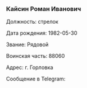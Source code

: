 ### Кайсин Роман Иванович

Должность: стрелок

Дата рождения: 1982-05-30

Звание: Рядовой

Воинская часть: 88060

Адрес: г. Горловка

Сообщение в Telegram: []()
